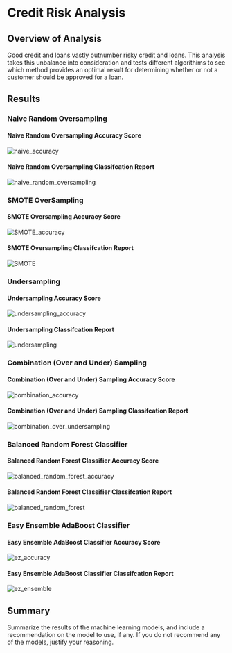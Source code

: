 # Credit Risk Analysis

## Overview of Analysis
Good credit and loans vastly outnumber risky credit and loans. This analysis takes this unbalance into consideration and tests different algorithims to see which method provides an optimal result for determining whether or not a customer should be approved for a loan.

## Results

### Naive Random Oversampling


#### Naive Random Oversampling Accuracy  Score
![naive_accuracy](https://user-images.githubusercontent.com/102814578/184519917-017844f3-3a58-4c6a-81bf-01d5222c80ab.png)


####  Naive Random Oversampling Classifcation Report
![naive_random_oversampling](https://user-images.githubusercontent.com/102814578/184519918-9ff3f2eb-4c39-4b78-91a4-cbc235168694.png)



### SMOTE OverSampling

#### SMOTE Oversampling Accuracy  Score
![SMOTE_accuracy](https://user-images.githubusercontent.com/102814578/184519921-664bca5c-cd91-40f0-a644-9e63fd66e791.png)


#### SMOTE Oversampling Classifcation Report
![SMOTE](https://user-images.githubusercontent.com/102814578/184519920-191ab447-4294-4983-866b-615f7f5709ad.png)



### Undersampling

#### Undersampling Accuracy  Score
![undersampling_accuracy](https://user-images.githubusercontent.com/102814578/184519923-df25d468-b3ba-451c-abd1-cbfe23792903.png)


#### Undersampling Classifcation Report
![undersampling](https://user-images.githubusercontent.com/102814578/184519922-90a373c0-ab65-4c43-bbd0-7fa8c3b9a3ad.png)



### Combination (Over and Under) Sampling

#### Combination (Over and Under) Sampling Accuracy  Score
![combination_accuracy](https://user-images.githubusercontent.com/102814578/184519927-f64e7523-e3ee-422f-b50a-7146c68003cf.png)


#### Combination (Over and Under) Sampling Classifcation Report
![combination_over_undersampling](https://user-images.githubusercontent.com/102814578/184519931-bb103fea-9d57-4797-bcec-b417a07f1c5a.png)



### Balanced Random Forest Classifier

#### Balanced Random Forest Classifier Accuracy  Score
![balanced_random_forest_accuracy](https://user-images.githubusercontent.com/102814578/184519946-8e5b604a-1599-4f49-aaae-cb04678d697b.png)


#### Balanced Random Forest Classifier Classifcation Report
![balanced_random_forest](https://user-images.githubusercontent.com/102814578/184519940-88e7fb40-68e6-4045-ae12-e6854e9f8dd6.png)



### Easy Ensemble AdaBoost Classifier

#### Easy Ensemble AdaBoost Classifier Accuracy  Score
![ez_accuracy](https://user-images.githubusercontent.com/102814578/184519949-e6cea24f-c81d-42a2-83a0-80e29524f705.png)


#### Easy Ensemble AdaBoost Classifier Classifcation Report
![ez_ensemble](https://user-images.githubusercontent.com/102814578/184519950-97955ef2-9c63-4bc1-9aaa-7bae8a6a4fba.png)



## Summary
Summarize the results of the machine learning models, and include a recommendation on the model to use, if any. If you do not recommend any of the models, justify your reasoning.
